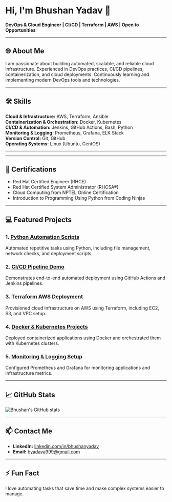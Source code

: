 # Hi, I'm Bhushan Yadav 👋
**DevOps & Cloud Engineer | CI/CD | Terraform | AWS | Open to Opportunities**

---

## 🌐 About Me
I am passionate about building automated, scalable, and reliable cloud infrastructure. Experienced in DevOps practices, CI/CD pipelines, containerization, and cloud deployments. Continuously learning and implementing modern DevOps tools and technologies.

---

## 🛠️ Skills

**Cloud & Infrastructure:** AWS, Terraform, Ansible  
**Containerization & Orchestration:** Docker, Kubernetes  
**CI/CD & Automation:** Jenkins, GitHub Actions, Bash, Python  
**Monitoring & Logging:** Prometheus, Grafana, ELK Stack  
**Version Control:** Git, GitHub  
**Operating Systems:** Linux (Ubuntu, CentOS)

---

---

## 🏅 Certifications
- Red Hat Certified Engineer (RHCE)
- Red Hat Certified System Administrator (RHCSA®)
- Cloud Computing from  NPTEL Online Certification
- Introduction to Programming Using Python from Coding Ninjas

---



## 💻 Featured Projects

### 1. [Python Automation Scripts](https://github.com/bhushan-yadava/python_automation)
Automated repetitive tasks using Python, including file management, network checks, and deployment scripts.

### 2. [CI/CD Pipeline Demo](#)
Demonstrates end-to-end automated deployment using GitHub Actions and Jenkins pipelines.

### 3. [Terraform AWS Deployment](#)
Provisioned cloud infrastructure on AWS using Terraform, including EC2, S3, and VPC setup.

### 4. [Docker & Kubernetes Projects](#)
Deployed containerized applications using Docker and orchestrated them with Kubernetes clusters.

### 5. [Monitoring & Logging Setup](#)
Configured Prometheus and Grafana for monitoring applications and infrastructure metrics.

---

## 📈 GitHub Stats
![Bhushan's GitHub stats](https://github-readme-stats.vercel.app/api?username=bhushan-yadava&show_icons=true&theme=radical)

---

## 📫 Contact Me
- **LinkedIn:** [linkedin.com/in/bhushanyadav](https://www.linkedin.com/in/bhushanyadav)  
- **Email:** byadava999@gmail.com  

---

## ⚡ Fun Fact
I love automating tasks that save time and make complex systems easier to manage.
